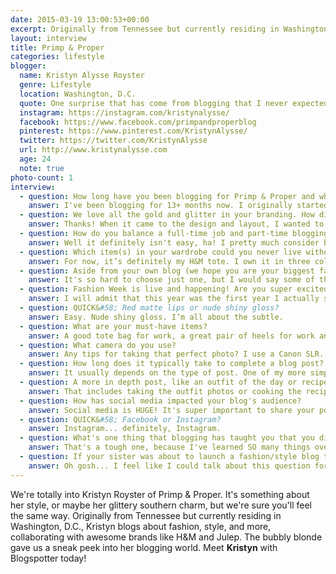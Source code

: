 ```yaml
---
date: 2015-03-19 13:00:53+00:00
excerpt: Originally from Tennessee but currently residing in Washington, D.C., Kristyn blogs about fashion, style, and more, collaborating with awesome brands like H&M and Julep. Meet Kristyn with Blogspotter today!
layout: interview
title: Primp & Proper
categories: lifestyle
blogger:
  name: Kristyn Alysse Royster
  genre: Lifestyle
  location: Washington, D.C.
  quote: One surprise that has come from blogging that I never expected was how many real life friends I would make through it.
  instagram: https://instagram.com/kristynalysse/
  facebook: https://www.facebook.com/primpandproperblog
  pinterest: https://www.pinterest.com/KristynAlysse/
  twitter: https://twitter.com/KristynAlysse
  url: http://www.kristynalysse.com
  age: 24
  note: true
photo-count: 1
interview:
  - question: How long have you been blogging for Primp & Proper and what made you start?
    answer: I've been blogging for 13+ months now. I originally started blogging back in January 2014 as a way to document my adventures in DC... a.k.a. provide an outlet for my family to keep up with what I’ve been doing, ha! After I got more and more into the blogging scene of DC, I decided to commit fully and grow my blog way beyond an online journal of my time in DC.
  - question: We love all the gold and glitter in your branding. How did you decide on a name, color scheme and graphics for your blog?
    answer: Thanks! When it came to the design and layout, I wanted to keep it simple and clean. I didn’t want just a black and white theme, so I added a pop of glitter and gold to make the design more fun. I worked with a great designer, Tammy of A Loyal Love, and together we created my site. As for the name, Primp & Proper is a play on a Southern saying, prim and proper. I thought the name fit me and what I was blogging about very well.
  - question: How do you balance a full-time job and part-time blogging? Any rules of time management that you live by?
    answer: Well it definitely isn't easy, ha! I pretty much consider blogging a second full-time job. I spend about 17+ hours a week on blogging and everything that goes into it. For me, it’s all about managing your time and doing what’s necessary first. Instead of trying to do 10 things at once, I categorize my to-do list in order of importance. That way I never miss a deadline. I also use the Day Designer planner, which I highly recommend, that helps me keep track of my day-to-day and daily tasks. I also color code the important tasks and highlight items once they’re finished. I’m OCD about leaving items unchecked or not highlighted, so it helps motivate me to finish what’s on my list.
  - question: Which item(s) in your wardrobe could you never live without? It really depends on the season.
    answer: For now, it’s definitely my H&M tote. I own it in three colors... yes, three. I love it. Molly Sims even complimented me on it and couldn't believe it wasn't a designer handbag. I can’t recommend this tote enough. It’s perfect for work or daily use.
  - question: Aside from your own blog (we hope you are your biggest fan!), do you have a favorite blog?
    answer: It's so hard to choose just one, but I would say some of the blogs I read daily are Waiting on Martha, Glitter Guide (online magazine), Fashionable Hostess, What Courtney Wore and Sequins & Stripes. I also follow a lot of DC blogs (some of them are even very good friends)! Too many to name, but love them all!
  - question: Fashion Week is live and happening! Are you super excited about any designers in particular?
    answer: I will admit that this year was the first year I actually sat down and watched some of the shows live. Every year I have to rely on recaps and reviews, simply because Fashion Week is always during busy season at work. This year I watched Tadashi Shoji, Rebecca Minkoff and a few others. I actually did a recap of some of my fave shows here.
  - question: QUICK&#58; Red matte lips or nude shiny gloss?
    answer: Easy. Nude shiny gloss. I’m all about the subtle.
  - question: What are your must-have items?
    answer: A good tote bag for work, a great pair of heels for work and boots for every day use, a nude gloss and my hot rollers (these are the exact ones I use).
  - question: What camera do you use?
    answer: Any tips for taking that perfect photo? I use a Canon SLR. Definitely pay attention to your white balance and ISO (thanks Julien for the tips!!).
  - question: How long does it typically take to complete a blog post?
    answer: It usually depends on the type of post. One of my more simple posts, like Thursday’s 10 Thoughts, takes about an hour from beginning to end. That includes creating the post, editing photos, proofreading, and then scheduling social media posts.
  - question: A more in depth post, like an outfit of the day or recipe, can take anywhere from 3-4 hours total.
    answer: That includes taking the outfit photos or cooking the recipe. I usually have one of these types of posts max each week.
  - question: How has social media impacted your blog's audience?
    answer: Social media is HUGE! It's super important to share your post and interact with your followers/readers. That only helps to grow your social media following, and ultimately your blog readership.
  - question: QUICK&#58; Facebook or Instagram?
    answer: Instagram... definitely, Instagram.
  - question: What's one thing that blogging has taught you that you did not expect to learn?
    answer: That's a tough one, because I've learned SO many things over the past year. I'm still learning new things each and every day. I guess one "surprise" that has come from blogging that I never expected, was how many real life friends I would make through it. Blogging is about sharing your life on the web. I never thought those friends I connected with via Twitter or Facebook, would turn out to be good friends I hang out with all the time. It has been a very nice surprise!
  - question: If your sister was about to launch a fashion/style blog tomorrow, what's one piece of advice you would give her?
    answer: Oh gosh... I feel like I could talk about this question for hours. Simply because I knew nothing when I started my blog. Knew absolutely nothing. I've written a few posts about this and have a few more on the way, but my number one piece of advice is to educate yourself on what all goes into having a blog and on protecting yourself. Your blog is a business, so it’s vital you know what all comes along with that.
---
```


We're totally into Kristyn Royster of Primp & Proper. It's something about her style, or maybe her glittery southern charm, but we're sure you'll feel the same way. Originally from Tennessee but currently residing in Washington, D.C., Kristyn blogs about fashion, style, and more, collaborating with awesome brands like H&M and Julep. The bubbly blonde gave us a sneak peek into her blogging world. Meet **Kristyn** with Blogspotter today!